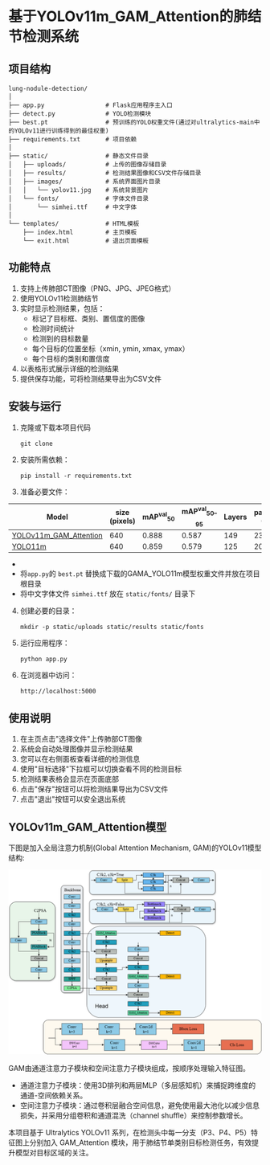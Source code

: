 # 基于YOLOv11m_GAM_Attention的肺结节检测系统

## 项目结构

```
lung-nodule-detection/
│
├── app.py                 # Flask应用程序主入口
├── detect.py              # YOLO检测模块
├── best.pt                # 预训练的YOLO权重文件(通过对ultralytics-main中的YOLOv11进行训练得到的最佳权重)
├── requirements.txt       # 项目依赖
│
├── static/                # 静态文件目录
│   ├── uploads/           # 上传的图像存储目录
│   ├── results/           # 检测结果图像和CSV文件存储目录
│   ├── images/            # 系统界面图片目录
│   │   └── yolov11.jpg    # 系统背景图片
│   └── fonts/             # 字体文件目录
│       └── simhei.ttf     # 中文字体
│
└── templates/             # HTML模板
    ├── index.html         # 主页模板
    └── exit.html          # 退出页面模板
```

## 功能特点

1. 支持上传肺部CT图像（PNG、JPG、JPEG格式）
2. 使用YOLOv11检测肺结节
3. 实时显示检测结果，包括：
   - 标记了目标框、类别、置信度的图像
   - 检测时间统计
   - 检测到的目标数量
   - 每个目标的位置坐标（xmin, ymin, xmax, ymax）
   - 每个目标的类别和置信度
4. 以表格形式展示详细的检测结果
5. 提供保存功能，可将检测结果导出为CSV文件

## 安装与运行

1. 克隆或下载本项目代码
   ```
   git clone 
   ```
2. 安装所需依赖：
   ```
   pip install -r requirements.txt
   ```

3. 准备必要文件：

| Model                       | size (pixels) |  mAP<sup>val</sup><sub>50</sub> | mAP<sup>val</sup><sub>50–95</sub> | Layers | params (M) | FLOPs (B)  |
|-----------------------------|---------------|---|-----------------------------------|--------|---|---|
| [YOLOv11m_GAM_Attention](#) | 640           | 0.888  | 0.587                             |   149    | 23.9 |  80.2 |
| [YOLO11m](#)                | 640           |  0.859 | 0.579                             |   125    | 20.0 |  67.6 |

   - 
   - 将`app.py`的 `best.pt` 替换成下载的GAMA_YOLO11m模型权重文件并放在项目根目录
   - 将中文字体文件 `simhei.ttf` 放在 `static/fonts/` 目录下

4. 创建必要的目录：
   ```
   mkdir -p static/uploads static/results static/fonts
   ```

5. 运行应用程序：
   ```
   python app.py
   ```

6. 在浏览器中访问：
   ```
   http://localhost:5000
   ```

## 使用说明

1. 在主页点击"选择文件"上传肺部CT图像
2. 系统会自动处理图像并显示检测结果
3. 您可以在右侧面板查看详细的检测信息
4. 使用"目标选择"下拉框可以切换查看不同的检测目标
5. 检测结果表格会显示在页面底部
6. 点击"保存"按钮可以将检测结果导出为CSV文件
7. 点击"退出"按钮可以安全退出系统

## YOLOv11m_GAM_Attention模型

下图是加入全局注意力机制(Global Attention Mechanism, GAM)的YOLOv11模型结构: 

![YOLOv11m_GAM_Attention模型结构图](lung-nodule-detection/images/YOLOv11m_GAM_Attention.png)

GAM由通道注意力子模块和空间注意力子模块组成，按顺序处理输入特征图。
   - 通道注意力子模块：使用3D排列和两层MLP（多层感知机）来捕捉跨维度的通道-空间依赖关系。
   - 空间注意力子模块：通过卷积层融合空间信息，避免使用最大池化以减少信息损失，并采用分组卷积和通道混洗（channel shuffle）来控制参数增长。

本项目基于 Ultralytics YOLOv11 系列，在检测头中每一分支（P3、P4、P5）特征图上分别加入 GAM_Attention 模块，用于肺结节单类别目标检测任务，有效提升模型对目标区域的关注。
